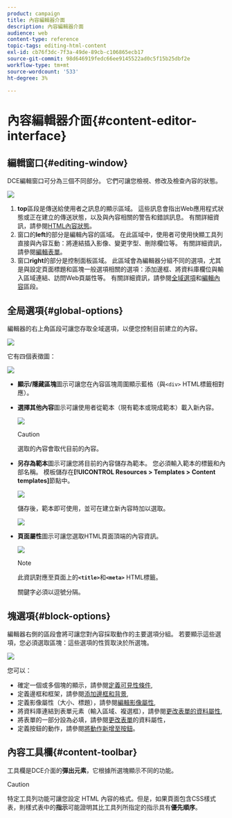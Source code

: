 ```yaml
---
product: campaign
title: 內容編輯器介面
description: 內容編輯器介面
audience: web
content-type: reference
topic-tags: editing-html-content
exl-id: cb76f3dc-7f3a-49de-89cb-c106865ecb17
source-git-commit: 98d646919fedc66ee9145522ad0c5f15b25dbf2e
workflow-type: tm+mt
source-wordcount: '533'
ht-degree: 3%

---
```


# 內容編輯器介面{#content-editor-interface}

## 編輯窗口{#editing-window}

DCE編輯窗口可分為三個不同部分。 它們可讓您檢視、修改及檢查內容的狀態。

![](assets/dce_decoupe_window_nb.png)

1. **top**&#x200B;區段是傳送給使用者之訊息的顯示區域。 這些訊息會指出Web應用程式狀態或正在建立的傳送狀態，以及與內容相關的警告和錯誤訊息。 有關詳細資訊，請參閱[HTML內容狀態](../../web/using/content-editing-best-practices.md#html-content-statuses)。
1. 窗口的&#x200B;**left**&#x200B;的部分是編輯內容的區域。 在此區域中，使用者可使用快顯工具列直接與內容互動：將連結插入影像、變更字型、刪除欄位等。 有關詳細資訊，請參閱[編輯表單](../../web/using/editing-content.md#editing-forms)。
1. 窗口&#x200B;**right**&#x200B;的部分是控制面板區域。 此區域會為編輯器分組不同的選項，尤其是與設定頁面標題和區塊一般選項相關的選項：添加邊框、將資料庫欄位與輸入區域連結、訪問Web頁屬性等。 有關詳細資訊，請參閱[全域選項](#global-options)和[編輯內容](../../web/using/editing-content.md)區段。

## 全局選項{#global-options}

編輯器的右上角區段可讓您存取全域選項，以便您控制目前建立的內容。

![](assets/dce_global_options.png)

它有四個表徵圖：

![](assets/dce_icons_sidebar.png)

* **顯示/隱藏區塊**&#x200B;圖示可讓您在內容區塊周圍顯示藍格（與`<div>` HTML標籤相對應）。

* **選擇其他內容**&#x200B;圖示可讓使用者從範本（現有範本或現成範本）載入新內容。

   ![](assets/dce_popup_templatechoice.png)

   >[!CAUTION]
   >
   >選取的內容會取代目前的內容。

* **另存為範本**&#x200B;圖示可讓您將目前的內容儲存為範本。 您必須輸入範本的標籤和內部名稱。 模板儲存在&#x200B;**[!UICONTROL Resources > Templates > Content templates]**&#x200B;節點中。

   ![](assets/dce_popup_savetemplate.png)

   儲存後，範本即可使用，並可在建立新內容時加以選取。

   ![](assets/dce_create_fromtemplate.png)

* **頁面屬性**&#x200B;圖示可讓您選取HTML頁面頂端的內容資訊。

   ![](assets/dce_popup_headerhtml.png)

   >[!NOTE]
   >
   >此資訊對應至頁面上的&#x200B;**`<title>`**&#x200B;和&#x200B;**`<meta>`** HTML標籤。
   >
   >關鍵字必須以逗號分隔。

## 塊選項{#block-options}

編輯器右側的區段會將可讓您對內容採取動作的主要選項分組。 若要顯示這些選項，您必須選取區塊：這些選項的性質取決於所選塊。

![](assets/dce_right_section.png)

您可以：

* 確定一個或多個塊的顯示，請參閱[定義可見性條件](../../web/using/editing-content.md#defining-a-visibility-condition),
* 定義邊框和框架，請參閱[添加邊框和背景](../../web/using/editing-content.md#adding-a-border-and-background),
* 定義影像屬性（大小、標題），請參閱[編輯影像屬性](../../web/using/editing-content.md#editing-image-properties),
* 將資料庫連結到表單元素（輸入區域、複選框），請參閱[更改表單的資料屬性](../../web/using/editing-content.md#changing-the-data-properties-for-a-form),
* 將表單的一部分設為必填，請參閱[更改表單](../../web/using/editing-content.md#changing-the-data-properties-for-a-form)的資料屬性，
* 定義按鈕的動作，請參閱[將動作新增至按鈕](../../web/using/editing-content.md#adding-an-action-to-a-button)。

## 內容工具欄{#content-toolbar}

工具欄是DCE介面的&#x200B;**彈出元素**，它根據所選塊顯示不同的功能。

>[!CAUTION]
>
>特定工具列功能可讓您設定 HTML 內容的格式。但是，如果頁面包含CSS樣式表，則樣式表中的&#x200B;**指示**&#x200B;可能證明其比工具列所指定的指示具有&#x200B;**優先順序**。
